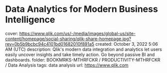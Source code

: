 # Data Analytics for Modern Business Intelligence

cover: https://www.qlik.com/us/-/media/images/global-us/site-content/homepage/social-sharing/qlik-share-homepage.jpg?rev=0b5b9bcbc94c4101bd01682010f891a5
created: October 3, 2022 5:06 AM (UTC)
description: Qlik's modern data integration and analytics let users easily uncover insights and take timely action. Go beyond passive BI and dashboards.
folder: BOOKMRKS-MTHRFCKR / PRODUCTIVITY-MTHRFCKR / Data Analysis
tags: data analysis
url: https://www.qlik.com